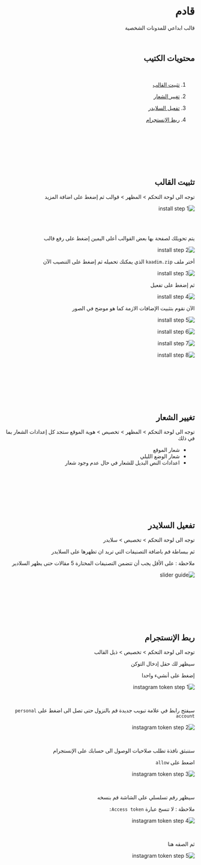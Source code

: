 <div dir="rtl">

# قادم
قالب ابداعي للمدونات الشخصية

<br>

## محتويات الكتيب

<br>


1. [تثبيت القالب](#تثبيت-القالب)

2. [تغيير الشعار](#تغيير-الشعار)

3. [تفعيل السلايدر](#تفعيل-السلايدر)

4. [ربط الإنستجرام](#ربط-الإنستجرام)


<br>
<br>
<br>
<br>
<br>
<br>


## تثبيت القالب

توجه الى لوحة التحكم > المظهر > قوالب
ثم إضغط على اضافة المزيد

![install step 1](https://github.com/brahimi-mustapha/kaadim-documentation/blob/main/install/step1.png?raw=true)

<br>
<br>


يتم تحويلك لصفحة بها بعض القوالب أعلى اليمين إضغط على رفع قالب

![install step 2](https://github.com/brahimi-mustapha/kaadim-documentation/blob/main/install/step2.png?raw=true)

أختر ملف `kaadim.zip` الذي يمكنك تحميله 
ثم إضغط على التنصيب الآن


![install step 3](https://github.com/brahimi-mustapha/kaadim-documentation/blob/main/install/step3.png?raw=true)

ثم إضغط على تفعيل

![install step 4](https://github.com/brahimi-mustapha/kaadim-documentation/blob/main/install/step4.png?raw=true)

الآن نقوم بتثبيت الإضافات الازمة كما هو موضح في الصور

![install step 5](https://github.com/brahimi-mustapha/kaadim-documentation/blob/main/install/step5.png?raw=true)

![install step 6](https://github.com/brahimi-mustapha/kaadim-documentation/blob/main/install/step6.png?raw=true)

![install step 7](https://github.com/brahimi-mustapha/kaadim-documentation/blob/main/install/step7.png?raw=true)

![install step 8](https://github.com/brahimi-mustapha/kaadim-documentation/blob/main/install/step8.png?raw=true)


<br>
<br>
<br>
<br>
<br>
<br>


## تغيير الشعار

توجه الى لوحة التحكم > المظهر > تخصيص > هوية الموقع ستجد كل إعدادات الشعار بما في ذلك 

- شعار الموقع
- شعار الوضع الليلي
- اعدادات النص البديل للشعار في حال عدم وجود شعار


<br>
<br>
<br>
<br>
<br>
<br>

## تفعيل السلايدر

توجه الى لوحة التحكم > تخصيص > سلايدر

ثم ببساطة قم باضافة التصنيفات التي تريد ان تظهرها على السلايدر

ملاحظة : على الأقل يجب أن تتضمن التصنيفات المختارة 5 مقالات حتى يظهر السلادير

![slider guide](https://github.com/brahimi-mustapha/kaadim-documentation/blob/main/slider/step1.png?raw=true)


<br>
<br>
<br>
<br>
<br>
<br>

## ربط الإنستجرام

توجه الى لوحة التحكم > تخصيص > ذيل القالب 

سيظهر لك حقل إدخال التوكن 

إضغط على أنشيء واحدا

![instagram token step 1](https://github.com/brahimi-mustapha/kaadim-documentation/blob/main/instagram-token/step1.png?raw=true)

<br>

سيفتح رابط في علامة تبويب جديدة
قم بالنزول حتى تصل الى 
اضغط على `personal account`

![instagram token step 2](https://github.com/brahimi-mustapha/kaadim-documentation/blob/main/instagram-token/step2.png?raw=true)

<br>

ستنبثق نافذة تطلب صلاحيات الوصول الى حسابك على الإنستجرام

اضعط على `allow`

![instagram token step 3](https://github.com/brahimi-mustapha/kaadim-documentation/blob/main/instagram-token/step3.png?raw=true)

<br>

سيظهر رقم تسلسلي على الشاشة قم بنسخه 

ملاحظة : لا تنسخ عبارة `Access token:`

![instagram token step 4](https://github.com/brahimi-mustapha/kaadim-documentation/blob/main/instagram-token/step4.png?raw=true)

<br>

ثم الصقه هنا

![instagram token step 5](https://github.com/brahimi-mustapha/kaadim-documentation/blob/main/instagram-token/step5.png?raw=true)

</div>


